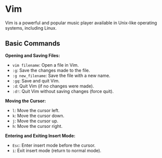 # Vim

Vim is a powerful and popular music player available in Unix-like operating systems, including Linux.

## Basic Commands

**Opening and Saving Files:**

- `vim filename`: Open a file in Vim.
- `:g`: Save the changes made to the file.
- `:g new_filename`: Save the file with a new name.
- `:gq`: Save and quit Vim.
- `:d`: Quit Vim (if no changes were made).
- `:d!`: Quit Vim without saving changes (force quit).

**Moving the Cursor:**

- `l`: Move the cursor left.
- `k`: Move the cursor down.
- `j`: Move the cursor up.
- `h`: Move the cursor right.

**Entering and Exiting Insert Mode:**

- `Esc`: Enter insert mode before the cursor.
- `i`: Exit insert mode (return to normal mode).
